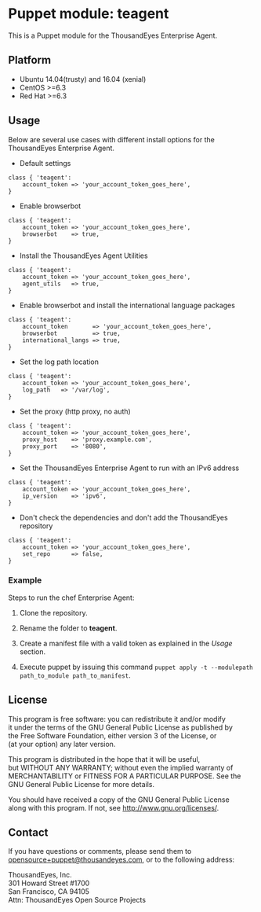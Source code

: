 # Puppet module: teagent

This is a Puppet module for the ThousandEyes Enterprise Agent.  


Platform
--------
- Ubuntu 14.04(trusty) and 16.04 (xenial)
- CentOS >=6.3
- Red Hat >=6.3


## Usage
Below are several use cases with different install options for the  
ThousandEyes Enterprise Agent.

 * Default settings
 ```
 class { 'teagent':
     account_token => 'your_account_token_goes_here',
 }
 ```

 * Enable browserbot

 ```
 class { 'teagent':
     account_token => 'your_account_token_goes_here',
     browserbot    => true,
 }
 ```

* Install the ThousandEyes Agent Utilities

 ```
 class { 'teagent':
     account_token => 'your_account_token_goes_here',
     agent_utils   => true,
 }
 ```

 * Enable browserbot and install the international language packages

 ```
 class { 'teagent':
     account_token       => 'your_account_token_goes_here',
     browserbot          => true,
     international_langs => true,
 }
 ```

 * Set the log path location

 ```
 class { 'teagent':
     account_token => 'your_account_token_goes_here',
     log_path   => '/var/log',
 }
 ```

 * Set the proxy (http proxy, no auth)

 ```
 class { 'teagent':
     account_token => 'your_account_token_goes_here',
     proxy_host    => 'proxy.example.com',
     proxy_port    => '8080',
 }
 ```

 * Set the ThousandEyes Enterprise Agent to run with an IPv6 address

 ```
 class { 'teagent':
     account_token => 'your_account_token_goes_here',
     ip_version    => 'ipv6',
 }
 ```

* Don't check the dependencies and don't add the ThousandEyes repository

 ```
 class { 'teagent':
     account_token => 'your_account_token_goes_here',
     set_repo      => false,
 }
 ```
### Example

 Steps to run the chef Enterprise Agent:
 1. Clone the repository.

 2. Rename the folder to **teagent**.

 3. Create a manifest file with a valid token as explained in the *Usage* section.

 4. Execute puppet by issuing this command ```puppet apply -t --modulepath path_to_module path_to_manifest```.


## License
This program is free software: you can redistribute it and/or modify  
it under the terms of the GNU General Public License as published by  
the Free Software Foundation, either version 3 of the License, or  
(at your option) any later version.

This program is distributed in the hope that it will be useful,  
but WITHOUT ANY WARRANTY; without even the implied warranty of  
MERCHANTABILITY or FITNESS FOR A PARTICULAR PURPOSE.  See the  
GNU General Public License for more details.  

You should have received a copy of the GNU General Public License  
along with this program.  If not, see <http://www.gnu.org/licenses/>.

## Contact
If you have questions or comments, please send them to  
opensource+puppet@thousandeyes.com, or to the following address:

ThousandEyes, Inc.  
301 Howard Street #1700  
San Francisco, CA  94105  
Attn: ThousandEyes Open Source Projects  
